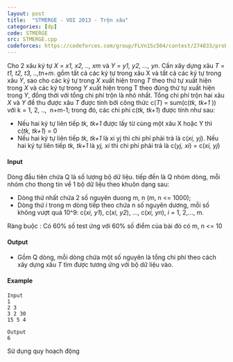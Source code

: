 ```yaml
---
layout: post
title:  "STMERGE - VOI 2013 - Trộn xâu"
categories: [dp]
code: STMERGE
src: STMERGE.cpp
codeforces: https://codeforces.com/group/FLVn1Sc504/contest/274833/problem/T
---
```



Cho 2 xâu ký tự _X_ = _x1, x2, .., xm_ và _Y_ = _y1, y2, ..., yn_. Cần xây dựng xâu _T_ = _t1, t2, t3, ..,tn+m_. gồm tất cả các ký tự trong xâu X và tất cả các ký tự trong xâu _Y_, sao cho các ký tự trong _X_ xuất hiện trong _T_ theo thứ tự xuất hiện trong _X_ và các ký tự trong _Y_ xuất hiện trong T theo đúng thứ tự xuất hiện trong _Y_, đồng thời với tổng chi phí trộn là nhỏ nhất. Tổng chi phí trộn hai xâu _X_ và _Y_ để thu được xâu _T_ được tính bởi công thức c(_T_) = sum(c(_tk, tk+1_ )) với k = 1, 2, ..,  n+m-1; trong đó, các chi phí c(_tk, tk+1_) được tính như sau:

+ Nếu hai ký tự liên tiếp _tk, tk+1_ được lấy từ cùng một xâu X hoặc Y thì c(_tk, tk+1_) = 0
+ Nếu hai ký tự liên tiếp _tk, tk+1_ là xi yj thì chi phí phải trả là c(_xi, yj_). Nếu hai ký tự liên tiếp _tk, tk+1_ là _yj, xi_ thì chi phí phải trả là c(_yj, xi_) = c(_xi, yj_)

#### Input

Dòng đầu tiên chứa Q là số lượng bộ dữ liệu. tiếp đến là Q nhóm dòng, mỗi nhóm cho thong tin về 1 bộ dữ liệu theo khuôn dạng sau:

+ Dòng thứ nhất chứa 2 số nguyên duong m, n (m, n <= 1000);
+ Dòng thứ _i_ trong m dòng tiếp theo chứa n số nguyên dương, mỗi số không vượt quá 10^9: c(_xi, y1_), c(_xi, y2_), …, c(_xi, yn_), _i_ = 1, 2,…, m.

Ràng buộc : Có 60% số test ứng với 60% số điểm của bài đó có m, n <= 10

#### Output

+ Gồm Q dòng, mỗi dòng chứa một số nguyên là tổng chi phí theo cách xây dựng xâu _T_ tìm được tương ứng với bộ dữ liệu vào.

#### Example

```
Input
1
2 3
3 2 30
15 5 4

Output
6
```

<!--more-->


Sử dụng quy hoạch động
